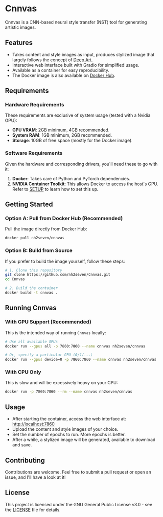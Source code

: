 # Cnnvas
Cnnvas is a CNN-based neural style transfer (NST) tool for generating artistic images.

## Features
- Takes content and style images as input, produces stylized image that largely follows the concept of [Deep Art](https://en.wikipedia.org/wiki/DeepArt).
- Interactive web interface built with Gradio for simplified usage.
- Available as a container for easy reproducibility. 
- The Docker image is also available on [Docker Hub]().

## Requirements
### Hardware Requirements
These requirements are exclusive of system usage (tested with a Nvidia GPU):
- **GPU VRAM**: 2GB minimum, 4GB recommended.
- **System RAM**: 1GB minimum, 2GB recommended.
- **Storage**: 10GB of free space (mostly for the Docker image).

### Software Requirements
Given the hardware and corresponding drivers, you'll need these to go with it:
1. **Docker**: Takes care of Python and PyTorch dependencies.
2. **NVIDIA Container Toolkit**: This allows Docker to access the host's GPU. Refer to [SETUP](SETUP.md) to learn how to set this up.

## Getting Started
### Option A: Pull from Docker Hub (Recommended)
Pull the image directly from Docker Hub:
```bash
docker pull nh2seven/cnnvas
```

### Option B: Build from Source
If you prefer to build the image yourself, follow these steps:
```bash
# 1. Clone this repository
git clone https://github.com/nh2seven/Cnnvas.git
cd Cnnvas

# 2. Build the container
docker build -t cnnvas .
```

## Running Cnnvas
### With GPU Support (Recommended)
This is the intended way of running `Cnnvas` locally:
```bash
# Use all available GPUs
docker run --gpus all -p 7860:7860 --name cnnvas nh2seven/cnnvas

# Or, specify a particular GPU (0/1/...)
docker run --gpus device=0 -p 7860:7860 --name cnnvas nh2seven/cnnvas
```

### With CPU Only
This is slow and will be excessively heavy on your CPU:
```bash
docker run -p 7860:7860 --rm --name cnnvas nh2seven/cnnvas
```

## Usage
- After starting the container, access the web interface at: [http://localhost:7860](http://localhost:7860)
- Upload the content and style images of your choice.
- Set the number of epochs to run. More epochs is better.
- After a while, a stylized image will be generated, available to download and save.

## Contributing
Contributions are welcome. Feel free to submit a pull request or open an issue, and I'll have a look at it!

## License
This project is licensed under the GNU General Public License v3.0 - see the [LICENSE](LICENSE) file for details.